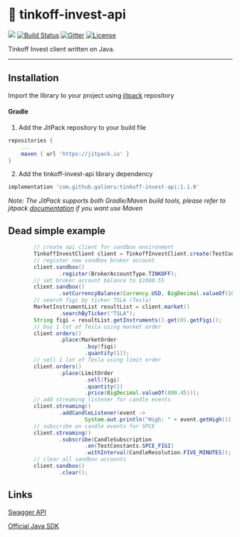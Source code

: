 # 🚀 tinkoff-invest-api

[![](https://jitpack.io/v/galimru/tinkoff-invest-api.svg)](https://jitpack.io/#galimru/tinkoff-invest-api)
[![Build Status](https://travis-ci.org/galimru/tinkoff-invest-api.svg?branch=main)](https://travis-ci.org/galimru/tinkoff-invest-api)
[![Gitter](https://badges.gitter.im/galimru/tinkoff-invest-api.svg)](https://gitter.im/galimru/tinkoff-invest-api)
[![License](https://img.shields.io/badge/License-Apache%202.0-blue.svg)](https://opensource.org/licenses/Apache-2.0)

Tinkoff Invest client written on Java.

---

## Installation

Import the library to your project using [jitpack](https://jitpack.io/#galimru/tinkoff-invest-api/1.1.0) repository 

#### Gradle

  1. Add the JitPack repository to your build file
  
```gradle
repositories {
    ...
    maven { url 'https://jitpack.io' }
}
```

  2. Add the tinkoff-invest-api library dependency

```gradle
implementation 'com.github.galimru:tinkoff-invest-api:1.1.0'
```

_Note: The JitPack supports both Gradle/Maven build tools, please refer to jitpack [documentation](https://jitpack.io/#galimru/tinkoff-invest-api) if you want use Maven_


## Dead simple example

```java
        // create api client for sandbox environment
        TinkoffInvestClient client = TinkoffInvestClient.create(TestConstants.TOKEN, true);
        // register new sandbox broker account
        client.sandbox()
                .register(BrokerAccountType.TINKOFF);
        // set broker account balance to $1000.55
        client.sandbox()
                .setCurrencyBalance(Currency.USD, BigDecimal.valueOf(1000.55));
        // search figi by ticker TSLA (Tesla)
        MarketInstrumentList resultList = client.market()
                .searchByTicker("TSLA");
        String figi = resultList.getInstruments().get(0).getFigi();
        // buy 1 lot of Tesla using market order
        client.orders()
                .place(MarketOrder
                        .buy(figi)
                        .quantity(1));
        // sell 1 lot of Tesla using limit order
        client.orders()
                .place(LimitOrder
                        .sell(figi)
                        .quantity(1)
                        .price(BigDecimal.valueOf(800.45)));
        // add streaming listener for candle events
        client.streaming()
                .addCandleListener(event ->
                        System.out.println("High: " + event.getHigh()));
        // subscribe on candle events for SPCE
        client.streaming()
                .subscribe(CandleSubscription
                        .on(TestConstants.SPCE_FIGI)
                        .withInterval(CandleResolution.FIVE_MINUTES));
        // clear all sandbox accounts
        client.sandbox()
                .clear();
```


## Links

[Swagger API](https://tinkoffcreditsystems.github.io/invest-openapi/swagger-ui/)

[Official Java SDK](https://github.com/TinkoffCreditSystems/invest-openapi-java-sdk)
